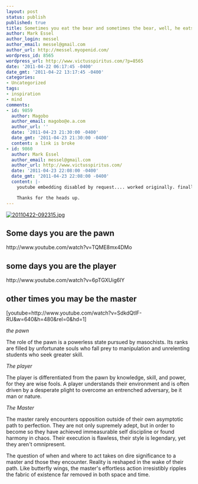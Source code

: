 ```yaml
---
layout: post
status: publish
published: true
title: Sometimes you eat the bear and sometimes the bear, well, he eats you
author: Mark Essel
author_login: messel
author_email: messel@gmail.com
author_url: http://messel.myopenid.com/
wordpress_id: 8565
wordpress_url: http://www.victusspiritus.com/?p=8565
date: '2011-04-22 06:17:45 -0400'
date_gmt: '2011-04-22 13:17:45 -0400'
categories:
- Uncategorized
tags:
- inspiration
- mind
comments:
- id: 9859
  author: Magobo
  author_email: magobo@e.a.com
  author_url: ''
  date: '2011-04-23 21:30:00 -0400'
  date_gmt: '2011-04-23 21:30:00 -0400'
  content: a link is broke
- id: 9860
  author: Mark Essel
  author_email: messel@gmail.com
  author_url: http://www.victusspiritus.com/
  date: '2011-04-23 22:08:00 -0400'
  date_gmt: '2011-04-23 22:08:00 -0400'
  content: |-
    youtube embedding disabled by request.... worked originally. finally found one that wasn't blocked. Wish I could search youtube for embeddable videos only.

    Thanks for the heads up.
---
```

<p><a href="{{ site.url }}/assets/2011/04/20110422-092315.jpg"><img src="{{ site.url }}/assets/2011/04/20110422-092315.jpg" alt="20110422-092315.jpg" class="alignnone size-full" /></a></p>
<h2>Some days you are the pawn</h2>
<p>http://www.youtube.com/watch?v=TQME8mx4DMo</p>
<h2>some days you are the player</h2>
<p>http://www.youtube.com/watch?v=6pTGXUig6lY</p>
<h2>other times you may be the master</h2>
<p>[youtube=http://www.youtube.com/watch?v=SdkdQtlF-RU&w=640&h=480&rel=0&hd=1]</p>
<p><I>the pawn</I></p>
<p>The role of the pawn is a powerless state pursued by masochists. Its ranks are filled by unfortunate souls who fall prey to manipulation and unrelenting students who seek greater skill.</p>
<p><i>The player</I></p>
<p>The player is differentiated from the pawn by knowledge, skill, and power, for they are wise fools. A player understands their environment and is often driven by a desperate plight to overcome an entrenched adversary, be it man or nature.</p>
<p><I>The Master</I></p>
<p>The master rarely encounters opposition outside of their own asymptotic path to perfection. They are not only supremely adept, but in order to become so they have achieved immeasurable self discipline or found harmony in chaos. Their execution is flawless, their style is legendary, yet they aren't omnipresent. </p>
<p>The question of when and where to act takes on dire significance to a master and those they encounter. Reality is reshaped in the wake of their path. Like butterfly wings, the master's effortless action irresistibly ripples the fabric of existence far removed in both space and time.</p>
